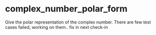 # complex_number_polar_form

Give the polar representation of the complex number.
There are few test cases failed, working on them.. fix in next check-in
